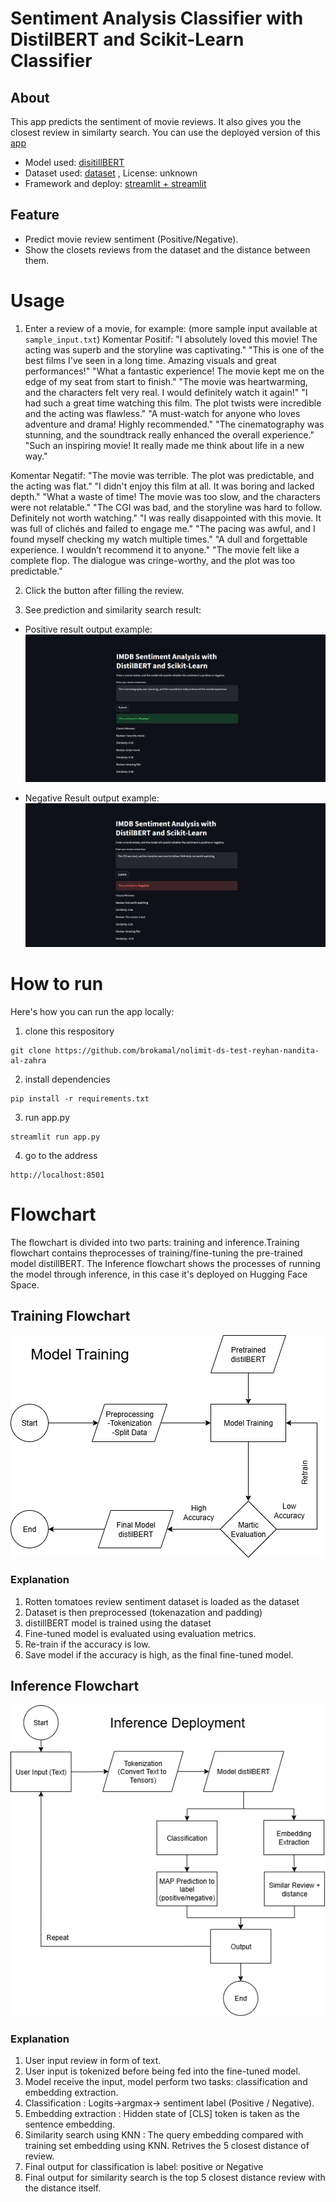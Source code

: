 # Sentiment Analysis Classifier with DistilBERT and Scikit-Learn Classifier
## About
This app predicts the sentiment of movie reviews. It also gives you the closest review in similarty search. You can use the deployed version of this [app](https://nolimit-ds-test-reyhan-nandita-al-zahra-dq4eb8wx2dya4vtdg56nv5.streamlit.app/)
- Model used: [disitillBERT](https://huggingface.co/distilbert/distilbert-base-uncased) 
- Dataset used: [dataset](https://www.kaggle.com/datasets/lakshmi25npathi/imdb-dataset-of-50k-movie-reviews) , License: unknown
- Framework and deploy: [streamlit + streamlit]()

## Feature
- Predict movie review sentiment (Positive/Negative).
- Show the closets reviews from the dataset and the distance between them.



# Usage 
1. Enter a review of a movie, for example: (more sample input available at `sample_input.txt`)
Komentar Positif:
"I absolutely loved this movie! The acting was superb and the storyline was captivating."
"This is one of the best films I've seen in a long time. Amazing visuals and great performances!"
"What a fantastic experience! The movie kept me on the edge of my seat from start to finish."
"The movie was heartwarming, and the characters felt very real. I would definitely watch it again!"
"I had such a great time watching this film. The plot twists were incredible and the acting was flawless."
"A must-watch for anyone who loves adventure and drama! Highly recommended."
"The cinematography was stunning, and the soundtrack really enhanced the overall experience."
"Such an inspiring movie! It really made me think about life in a new way."

Komentar Negatif:
"The movie was terrible. The plot was predictable, and the acting was flat."
"I didn't enjoy this film at all. It was boring and lacked depth."
"What a waste of time! The movie was too slow, and the characters were not relatable."
"The CGI was bad, and the storyline was hard to follow. Definitely not worth watching."
"I was really disappointed with this movie. It was full of clichés and failed to engage me."
"The pacing was awful, and I found myself checking my watch multiple times."
"A dull and forgettable experience. I wouldn’t recommend it to anyone."
"The movie felt like a complete flop. The dialogue was cringe-worthy, and the plot was too predictable."


2. Click the button after filling the review.

3. See prediction and similarity search result: 

- Positive result output example:
![result-poz](/docs/negreview.png)


- Negative Result output example:
![result-neg](/docs/pozreview.png)


# How to run
Here's how you can run the app locally:

1. clone this respository 
```
git clone https://github.com/brokamal/nolimit-ds-test-reyhan-nandita-al-zahra
```
2. install dependencies
```
pip install -r requirements.txt
```
3. run app.py
```
streamlit run app.py
```
4. go to the address
```
http://localhost:8501
```

# Flowchart 
The flowchart is divided into two parts: training and inference.Training flowchart contains theprocesses of training/fine-tuning the pre-trained model distillBERT. The Inference flowchart shows the processes of running the model through inference, in this case it's deployed on Hugging Face Space. 
## Training Flowchart
![train-flow](/docs/train.png)
### Explanation 
1. Rotten tomatoes review sentiment dataset is loaded as the dataset
2. Dataset is then preprocessed (tokenazation and padding)
3. distillBERT model is trained using the dataset 
4. Fine-tuned model is evaluated using evaluation metrics. 
5. Re-train if the accuracy is low.
6. Save model if the accuracy is high, as the final fine-tuned model.



## Inference Flowchart
![inf-flow](/docs/inference.png)
### Explanation
1. User input review in form of text.
2. User input is tokenized before being fed into the fine-tuned model.
3. Model receive the input, model perform two tasks: classification and embedding extraction.
4. Classification :  Logits->argmax-> sentiment label (Positive / Negative).
5. Embedding extraction : Hidden state of [CLS] token is taken as the sentence embedding.
6. Similarity search using KNN : The query embedding compared with training set embedding using KNN. Retrives the 5 closest distance of review.
7. Final output for classification is label: positive or Negative
8. Final output for similarity search is the top 5 closest distance review with the distance itself.



